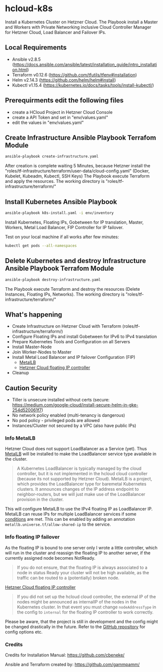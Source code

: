 # hcloud-k8s

Install a Kubernetes Cluster on Hetzner Cloud. The Playbook install a Master and Workers with Private Networking inclusive Cloud Controller Manager for Hetzner Cloud, Load Balancer and Failover IPs.

## Local Requirements
  - Ansible v2.8.5 (https://docs.ansible.com/ansible/latest/installation_guide/intro_installation.html)
  - Terraform v0.12.6 (https://github.com/tfutils/tfenv#installation)
  - Helm v2.14.3 (https://github.com/helm/helm#install)
  - Kubectl v1.15.4 (https://kubernetes.io/docs/tasks/tools/install-kubectl/)

## Prerequirments edit the following files
  - create a HCloud Project in Hetzner Cloud Console
  - create a API Token and set in "env/values.yaml"
  - edit the values in "env/values.yaml"

## Create Infrastructure Ansible Playbook Terrafom Module
```bash
ansible-playbook create-infrastructure.yaml
```
After creation is complete waiting 5 Minutes, because Hetzner install the "roles/tf-infrastructure/terraform/user-data/cloud-config.yaml" (Docker, Kubelet, Kubeadm, Kubectl, SSH Keys)
The Playbook execute Terraform and apply the resources. The working directory is "roles/tf-infrastructure/terraform/"

## Install Kubernetes Ansible Playbook
```bash
ansible-playbook k8s-install.yaml -i env/inventory
```
Install Kubernetes, Floating IPs, Gobetween for IP translation, Master, Workers, Metal Load Balancer, FIP Controller for IP failover.

Test on your local machine if all works after few minutes:
```bash
kubectl get pods --all-namespaces
```

## Delete Kubernetes and destroy Infrastructure Ansible Playbook Terrafom Module
```bash
ansible-playbook destroy-infrastructure.yaml
```
The Playbook execute Terraform and destroy the resources (Delete Instances, Floating IPs, Networks). The working directory is "roles/tf-infrastructure/terraform/"

## What's happening
  - Create Infrastructure on Hetzner Cloud with Terraform (roles/tf-infrastructure/terraform/)
  - Configure Floating IPs and install Gobetween for IPv6 to IPv4 translation 
  - Prepare Kubernetes Tools and Configuration on all Servers
  - Install Master-Node
  - Join Worker-Nodes to Master
  - Install Metal Load Balancer and IP failover Configuration (FIP)
    - [MetalLB](https://metallb.universe.tf/)
    - [Hetzner Cloud floating IP controller](https://github.com/cbeneke/hcloud-fip-controller)
  - Cleanup

## Caution Security
  - Tiller is unsecure installed without certs (secure: https://medium.com/google-cloud/install-secure-helm-in-gke-254d520061f7)
  - No network policy enabled (multi-tenancy is dangerous)
  - No pod policy - privileged pods are allowed
  - Instances/Cluster not secured by a VPC (also have public IPs)

### Info MetalLB

Hetzner Cloud does not support LoadBalancer as a Service (yet). Thus [MetalLB](https://metallb.universe.tf/) will be installed to make the LoadBalancer service type available in the cluster.

> A Kubernetes LoadBalancer is typically managed by the cloud controller, but it is not implemented in the hcloud cloud controller (because its not supported by Hetzner Cloud). MetalLB is a project, which provides the LoadBalancer type for baremetal Kubernetes clusters. It announces changes of the IP address endpoint to neighbor-routers, but we will just make use of the LoadBalancer provision in the cluster.

This will configure MetalLB to use the IPv4 floating IP as LoadBalancer IP. MetalLB can reuse IPs for multiple LoadBalancer services if some [conditions](https://metallb.universe.tf/usage/#ip-address-sharing) are met. This can be enabled by adding an annotation `metallb.universe.tf/allow-shared-ip` to the service.

### Info floating IP failover

As the floating IP is bound to one server only I wrote a little controller, which will run in the cluster and reassign the floating IP to another server, if the currently assigned node becomes NotReady.

> If you do not ensure, that the floating IP is always associated to a node in status Ready your cluster will not be high available, as the traffic can be routed to a (potentially) broken node.

[Hetzner Cloud floating IP controller](https://github.com/cbeneke/hcloud-fip-controller)

> If you did not set up the hcloud cloud controller, the external IP of the nodes might be announced as internalIP of the nodes in the Kubernetes cluster. In that event you must change `nodeAddressType` in the config to `internal` for the floating IP controller to work correctly.

Please be aware, that the project is still in development and the config might be changed drastically in the future. Refer to the [GitHub repository](https://github.com/cbeneke/hcloud-fip-controller) for config options etc.

### Credits

Credits for Installation Manual: https://github.com/cbeneke/

Ansible and Terraform created by: https://github.com/gammpamm/
